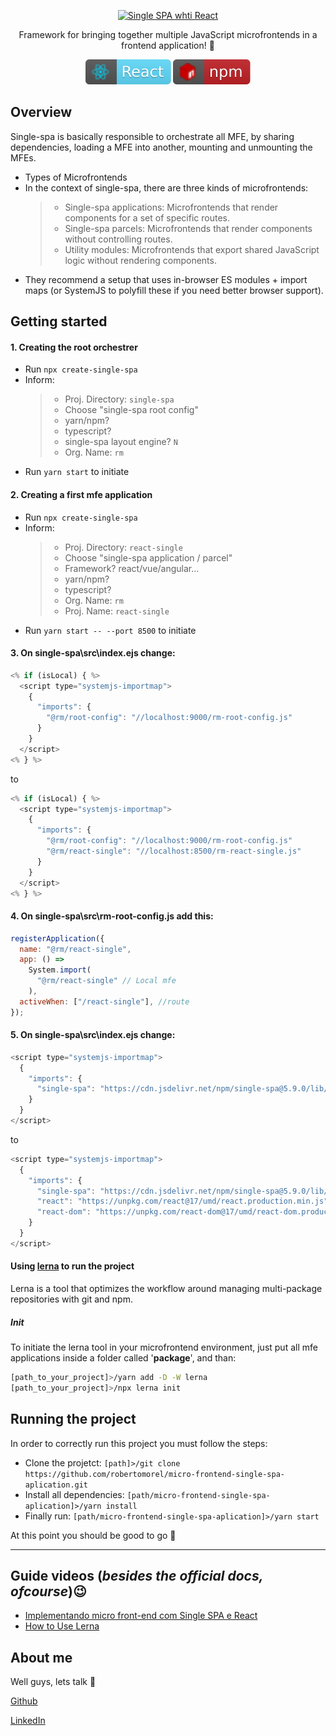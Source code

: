<p align="center">
  <a href="https://single-spa.js.org/docs/ecosystem-react/">
    <img src="https://i.morioh.com/54a1591e11.png" width="400" alt="Single SPA whti React" />
  </a>
</p>

<p align="center">Framework for bringing together multiple JavaScript microfrontends in a frontend application! 🚀</p>

<div align="center">

[![react](https://raw.githubusercontent.com/aleen42/badges/master/src/react.svg)](https://aleen42.github.io/badges/src/react.svg)
[![npm](https://raw.githubusercontent.com/aleen42/badges/master/src/npm.svg)](https://aleen42.github.io/badges/src/npm.svg)

</div>

## Overview

Single-spa is basically responsible to orchestrate all MFE, by sharing dependencies, loading a MFE into another, mounting and unmounting the MFEs.
- Types of Microfrontends
- In the context of single-spa, there are three kinds of microfrontends:
	> * Single-spa applications: Microfrontends that render components for a set of specific routes.
  > * Single-spa parcels: Microfrontends that render components without controlling routes.
  > * Utility modules: Microfrontends that export shared JavaScript logic without rendering components.
- They recommend a setup that uses in-browser ES modules + import maps (or SystemJS to polyfill these if you need better browser support).

## Getting started

#### 1. Creating the root orchestrer
- Run `npx create-single-spa`
- Inform:
  > * Proj. Directory: `single-spa`
  > * Choose "single-spa root config"
  > * yarn/npm?
  > * typescript? 
  > * single-spa layout engine? `N`
  > * Org. Name: `rm`
- Run `yarn start` to initiate  

#### 2. Creating a first mfe application
- Run `npx create-single-spa`
- Inform:
  > * Proj. Directory: `react-single`
  > * Choose "single-spa application / parcel"
  > * Framework? react/vue/angular...
  > * yarn/npm?
  > * typescript? 
  > * Org. Name: `rm`
  > * Proj. Name: `react-single`
- Run `yarn start -- --port 8500` to initiate 

#### 3. On __single-spa\src\index.ejs__ change:
```js
<% if (isLocal) { %>
  <script type="systemjs-importmap">
    {
      "imports": {
        "@rm/root-config": "//localhost:9000/rm-root-config.js"
      }
    }
  </script>
<% } %>
```
to
```js
<% if (isLocal) { %>
  <script type="systemjs-importmap">
    {
      "imports": {
        "@rm/root-config": "//localhost:9000/rm-root-config.js"
        "@rm/react-single": "//localhost:8500/rm-react-single.js"
      }
    }
  </script>
<% } %>
```

#### 4. On __single-spa\src\rm-root-config.js__ add this:
```js
registerApplication({
  name: "@rm/react-single",
  app: () =>
    System.import(
      "@rm/react-single" // Local mfe
    ),
  activeWhen: ["/react-single"], //route
});  
```

#### 5. On __single-spa\src\index.ejs__ change:
```js
<script type="systemjs-importmap">
  {
    "imports": {
      "single-spa": "https://cdn.jsdelivr.net/npm/single-spa@5.9.0/lib/system/single-spa.min.js"
    }
  }
</script>
```
to
```js
<script type="systemjs-importmap">
  {
    "imports": {
      "single-spa": "https://cdn.jsdelivr.net/npm/single-spa@5.9.0/lib/system/single-spa.min.js"
      "react": "https://unpkg.com/react@17/umd/react.production.min.js",
      "react-dom": "https://unpkg.com/react-dom@17/umd/react-dom.production.min.js"
    }
  }
</script>
```

#### Using [lerna](https://lerna.js.org/) to run the project

Lerna is a tool that optimizes the workflow around managing multi-package repositories with git and npm.

##### Init
To initiate the lerna tool in your microfrontend environment, just put all mfe applications inside a folder called '__package__', and than:
```sh
[path_to_your_project]>/yarn add -D -W lerna
[path_to_your_project]>/npx lerna init
```

## Running the project

In order to correctly run this project you must follow the steps:

- Clone the projetct: `[path]>/git clone https://github.com/robertomorel/micro-frontend-single-spa-aplication.git`
- Install all dependencies: `[path/micro-frontend-single-spa-aplication]>/yarn install`
- Finally run: `[path/micro-frontend-single-spa-aplication]>/yarn start`

At this point you should be good to go 🚀

<hr>

## Guide videos (_besides the official docs, ofcourse_)😉

- [Implementando micro front-end com Single SPA e React](https://www.youtube.com/watch?v=68LaXOWwxZI)
- [How to Use Lerna](https://www.youtube.com/watch?v=p6qoJ4apCjA) 

## About me

Well guys, lets talk 🤗

[Github](https://github.com/robertomorel)

[LinkedIn](https://www.linkedin.com/in/roberto-morel-6b9065193/)
